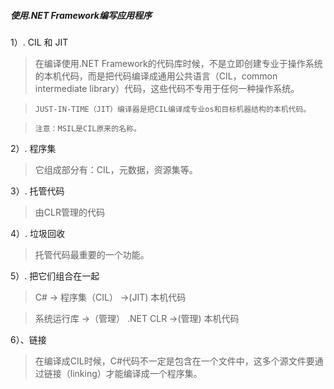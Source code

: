 ##### 使用.NET Framework编写应用程序




1）. CIL 和 JIT

>    在编译使用.NET Framework的代码库时候，不是立即创建专业于操作系统的本机代码，而是把代码编译成通用公共语言（CIL，common intermediate library）代码，这些代码不专用于任何一种操作系统。
     
>    ```JUST-IN-TIME（JIT）编译器是把CIL编译成专业os和目标机器结构的本机代码。```
     
>    ```注意：MSIL是CIL原来的名称。```


2）. 程序集

>    它组成部分有：CIL，元数据，资源集等。

3）. 托管代码

>    由CLR管理的代码

4）. 垃圾回收

>    托管代码最重要的一个功能。

5）. 把它们组合在一起

>    C# -> 程序集（CIL） ->(JIT) 本机代码

>    系统运行库 ->（管理） .NET CLR ->(管理) 本机代码

6）、链接

> 在编译成CIL时候，C#代码不一定是包含在一个文件中，这多个源文件要通过链接（linking）才能编译成一个程序集。
